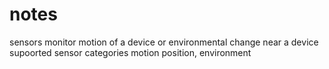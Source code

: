 # notes
sensors monitor motion of a device or environmental change near a device
supoorted sensor categories
motion 
position, environment
